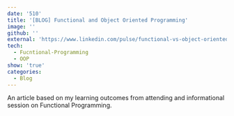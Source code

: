 ```yaml
---
date: '510'
title: '[BLOG] Functional and Object Oriented Programming'
image: ''
github: ''
external: 'https://www.linkedin.com/pulse/functional-vs-object-oriented-programming-rajarshi-chattopadhyay/'
tech:
  - Fucntional-Programming
  - OOP
show: 'true'
categories:
  - Blog
---
```


An article based on my learning outcomes from attending and informational session on Functional Programming. 